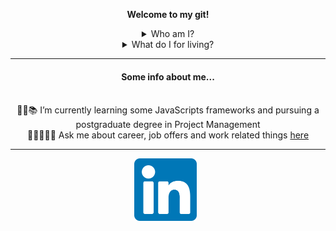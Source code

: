 <b>
  <p align="center">
    Welcome to my git!
  </p>
</b>

<details align="center">
<summary>
Who am I?
</summary>
<p align="center">
  Hi, I'm Henrique Pereira, a person in love with new 🤖 technologies, 👾 games, 🏃‍♂ running and many other different things.
</p>
</details>
<details align="center">
<summary>
What do I for living?
</summary>
<p align="center">
  I have been working with IT since 2018 in the 💻 software development area, always looking for new ways to solve challenges that are given to me and personal challenges that I create from my head.
</p>
</details>

<hr>

<h4 align="center">
  Some info about me...</br></br>
</h4>

<p align="center">
  📜🤓📚 I’m currently learning some JavaScripts frameworks and pursuing a postgraduate degree in Project Management</br>
  👨🏽‍💻💬👔 Ask me about career, job offers and work related things <a href="https://www.linkedin.com/in/hpereira-batista/">here</a></br>
</p>

<hr>

<p align="center">
<a href="https://www.linkedin.com/in/hpereira-batista/"><img height="100" src="assets/img/linkedin-logo.svg"></a>&nbsp;&nbsp;
</p>

